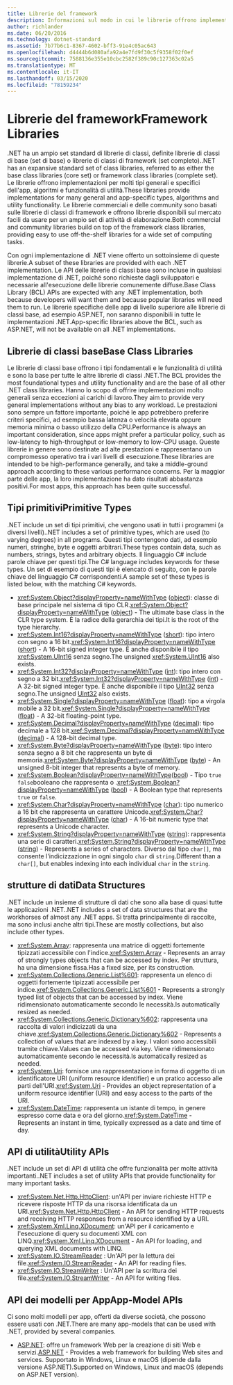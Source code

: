 ```yaml
---
title: Librerie del framework
description: Informazioni sul modo in cui le librerie offrono implementazioni per molti tipi generali e specifici dell'app, algoritmi e funzionalità di utilità.
author: richlander
ms.date: 06/20/2016
ms.technology: dotnet-standard
ms.assetid: 7b77b6c1-8367-4602-bff3-91e4c05ac643
ms.openlocfilehash: d4444b6d080afa92a4e7fd9f30c5f9358f02f0ef
ms.sourcegitcommit: 7588136e355e10cbc2582f389c90c127363c02a5
ms.translationtype: MT
ms.contentlocale: it-IT
ms.lasthandoff: 03/15/2020
ms.locfileid: "78159234"
---
```

# <a name="framework-libraries"></a><span data-ttu-id="e29a7-103">Librerie del framework</span><span class="sxs-lookup"><span data-stu-id="e29a7-103">Framework Libraries</span></span>

<span data-ttu-id="e29a7-104">.NET ha un ampio set standard di librerie di classi, definite librerie di classi di base (set di base) o librerie di classi di framework (set completo).</span><span class="sxs-lookup"><span data-stu-id="e29a7-104">.NET has an expansive standard set of class libraries, referred to as either the base class libraries (core set) or framework class libraries (complete set).</span></span> <span data-ttu-id="e29a7-105">Le librerie offrono implementazioni per molti tipi generali e specifici dell'app, algoritmi e funzionalità di utilità.</span><span class="sxs-lookup"><span data-stu-id="e29a7-105">These libraries provide implementations for many general and app-specific types, algorithms and utility functionality.</span></span> <span data-ttu-id="e29a7-106">Le librerie commerciali e delle community sono basati sulle librerie di classi di framework e offrono librerie disponibili sul mercato facili da usare per un ampio set di attività di elaborazione.</span><span class="sxs-lookup"><span data-stu-id="e29a7-106">Both commercial and community libraries build on top of the framework class libraries, providing easy to use off-the-shelf libraries for a wide set of computing tasks.</span></span>

<span data-ttu-id="e29a7-107">Con ogni implementazione di .NET viene offerto un sottoinsieme di queste librerie.</span><span class="sxs-lookup"><span data-stu-id="e29a7-107">A subset of these libraries are provided with each .NET implementation.</span></span> <span data-ttu-id="e29a7-108">Le API delle librerie di classi base sono incluse in qualsiasi implementazione di .NET, poiché sono richieste dagli sviluppatori e necessarie all'esecuzione delle librerie comunemente diffuse.</span><span class="sxs-lookup"><span data-stu-id="e29a7-108">Base Class Library (BCL) APIs are expected with any .NET implementation, both because developers will want them and because popular libraries will need them to run.</span></span> <span data-ttu-id="e29a7-109">Le librerie specifiche delle app di livello superiore alle librerie di classi base, ad esempio ASP.NET, non saranno disponibili in tutte le implementazioni .NET.</span><span class="sxs-lookup"><span data-stu-id="e29a7-109">App-specific libraries above the BCL, such as ASP.NET, will not be available on all .NET implementations.</span></span>

## <a name="base-class-libraries"></a><span data-ttu-id="e29a7-110">Librerie di classi base</span><span class="sxs-lookup"><span data-stu-id="e29a7-110">Base Class Libraries</span></span>

<span data-ttu-id="e29a7-111">Le librerie di classi base offrono i tipi fondamentali e le funzionalità di utilità e sono la base per tutte le altre librerie di classi .NET.</span><span class="sxs-lookup"><span data-stu-id="e29a7-111">The BCL provides the most foundational types and utility functionality and are the base of all other .NET class libraries.</span></span> <span data-ttu-id="e29a7-112">Hanno lo scopo di offrire implementazioni molto generali senza eccezioni ai carichi di lavoro.</span><span class="sxs-lookup"><span data-stu-id="e29a7-112">They aim to provide very general implementations without any bias to any workload.</span></span> <span data-ttu-id="e29a7-113">Le prestazioni sono sempre un fattore importante, poiché le app potrebbero preferire criteri specifici, ad esempio bassa latenza o velocità elevata oppure memoria minima o basso utilizzo della CPU.</span><span class="sxs-lookup"><span data-stu-id="e29a7-113">Performance is always an important consideration, since apps might prefer a particular policy, such as low-latency to high-throughput or low-memory to low-CPU usage.</span></span> <span data-ttu-id="e29a7-114">Queste librerie in genere sono destinate ad alte prestazioni e rappresentano un compromesso operativo tra i vari livelli di esecuzione.</span><span class="sxs-lookup"><span data-stu-id="e29a7-114">These libraries are intended to be high-performance generally, and take a middle-ground approach according to these various performance concerns.</span></span> <span data-ttu-id="e29a7-115">Per la maggior parte delle app, la loro implementazione ha dato risultati abbastanza positivi.</span><span class="sxs-lookup"><span data-stu-id="e29a7-115">For most apps, this approach has been quite successful.</span></span>

## <a name="primitive-types"></a><span data-ttu-id="e29a7-116">Tipi primitivi</span><span class="sxs-lookup"><span data-stu-id="e29a7-116">Primitive Types</span></span>

<span data-ttu-id="e29a7-117">.NET include un set di tipi primitivi, che vengono usati in tutti i programmi (a diversi livelli).</span><span class="sxs-lookup"><span data-stu-id="e29a7-117">.NET includes a set of primitive types, which are used (to varying degrees) in all programs.</span></span> <span data-ttu-id="e29a7-118">Questi tipi contengono dati, ad esempio numeri, stringhe, byte e oggetti arbitrari.</span><span class="sxs-lookup"><span data-stu-id="e29a7-118">These types contain data, such as numbers, strings, bytes and arbitrary objects.</span></span> <span data-ttu-id="e29a7-119">Il linguaggio C# include parole chiave per questi tipi.</span><span class="sxs-lookup"><span data-stu-id="e29a7-119">The C# language includes keywords for these types.</span></span> <span data-ttu-id="e29a7-120">Un set di esempio di questi tipi è elencato di seguito, con le parole chiave del linguaggio C# corrispondenti.</span><span class="sxs-lookup"><span data-stu-id="e29a7-120">A sample set of these types is listed below, with the matching C# keywords.</span></span>

* <span data-ttu-id="e29a7-121"><xref:System.Object?displayProperty=nameWithType> ([object](../csharp/language-reference/builtin-types/reference-types.md#the-object-type)): classe di base principale nel sistema di tipo CLR.</span><span class="sxs-lookup"><span data-stu-id="e29a7-121"><xref:System.Object?displayProperty=nameWithType> ([object](../csharp/language-reference/builtin-types/reference-types.md#the-object-type)) - The ultimate base class in the CLR type system.</span></span> <span data-ttu-id="e29a7-122">È la radice della gerarchia dei tipi.</span><span class="sxs-lookup"><span data-stu-id="e29a7-122">It is the root of the type hierarchy.</span></span>
* <span data-ttu-id="e29a7-123"><xref:System.Int16?displayProperty=nameWithType> ([short](../csharp/language-reference/builtin-types/integral-numeric-types.md)): tipo intero con segno a 16 bit.</span><span class="sxs-lookup"><span data-stu-id="e29a7-123"><xref:System.Int16?displayProperty=nameWithType> ([short](../csharp/language-reference/builtin-types/integral-numeric-types.md)) - A 16-bit signed integer type.</span></span> <span data-ttu-id="e29a7-124">È anche disponibile il tipo <xref:System.UInt16> senza segno.</span><span class="sxs-lookup"><span data-stu-id="e29a7-124">The unsigned <xref:System.UInt16> also exists.</span></span>
* <span data-ttu-id="e29a7-125"><xref:System.Int32?displayProperty=nameWithType> ([int](../csharp/language-reference/builtin-types/integral-numeric-types.md)): tipo intero con segno a 32 bit.</span><span class="sxs-lookup"><span data-stu-id="e29a7-125"><xref:System.Int32?displayProperty=nameWithType> ([int](../csharp/language-reference/builtin-types/integral-numeric-types.md)) - A 32-bit signed integer type.</span></span> <span data-ttu-id="e29a7-126">È anche disponibile il tipo [UInt32](../csharp/language-reference/builtin-types/integral-numeric-types.md) senza segno.</span><span class="sxs-lookup"><span data-stu-id="e29a7-126">The unsigned [UInt32](../csharp/language-reference/builtin-types/integral-numeric-types.md) also exists.</span></span>
* <span data-ttu-id="e29a7-127"><xref:System.Single?displayProperty=nameWithType> ([float](../csharp/language-reference/builtin-types/floating-point-numeric-types.md)): tipo a virgola mobile a 32 bit.</span><span class="sxs-lookup"><span data-stu-id="e29a7-127"><xref:System.Single?displayProperty=nameWithType> ([float](../csharp/language-reference/builtin-types/floating-point-numeric-types.md)) - A 32-bit floating-point type.</span></span>
* <span data-ttu-id="e29a7-128"><xref:System.Decimal?displayProperty=nameWithType> ([decimal](../csharp/language-reference/builtin-types/floating-point-numeric-types.md)): tipo decimale a 128 bit.</span><span class="sxs-lookup"><span data-stu-id="e29a7-128"><xref:System.Decimal?displayProperty=nameWithType> ([decimal](../csharp/language-reference/builtin-types/floating-point-numeric-types.md)) - A 128-bit decimal type.</span></span>
* <span data-ttu-id="e29a7-129"><xref:System.Byte?displayProperty=nameWithType> ([byte](../csharp/language-reference/builtin-types/integral-numeric-types.md)): tipo intero senza segno a 8 bit che rappresenta un byte di memoria.</span><span class="sxs-lookup"><span data-stu-id="e29a7-129"><xref:System.Byte?displayProperty=nameWithType> ([byte](../csharp/language-reference/builtin-types/integral-numeric-types.md)) - An unsigned 8-bit integer that represents a byte of memory.</span></span>
* <span data-ttu-id="e29a7-130"><xref:System.Boolean?displayProperty=nameWithType>([bool](../csharp/language-reference/builtin-types/bool.md)) - Tipo `true` `false`booleano che rappresenta o .</span><span class="sxs-lookup"><span data-stu-id="e29a7-130"><xref:System.Boolean?displayProperty=nameWithType> ([bool](../csharp/language-reference/builtin-types/bool.md)) - A Boolean type that represents `true` or `false`.</span></span>
* <span data-ttu-id="e29a7-131"><xref:System.Char?displayProperty=nameWithType> ([char](../csharp/language-reference/builtin-types/char.md)): tipo numerico a 16 bit che rappresenta un carattere Unicode.</span><span class="sxs-lookup"><span data-stu-id="e29a7-131"><xref:System.Char?displayProperty=nameWithType> ([char](../csharp/language-reference/builtin-types/char.md)) - A 16-bit numeric type that represents a Unicode character.</span></span>
* <span data-ttu-id="e29a7-132"><xref:System.String?displayProperty=nameWithType> ([string](../csharp/language-reference/builtin-types/reference-types.md#the-string-type)): rappresenta una serie di caratteri.</span><span class="sxs-lookup"><span data-stu-id="e29a7-132"><xref:System.String?displayProperty=nameWithType> ([string](../csharp/language-reference/builtin-types/reference-types.md#the-string-type)) - Represents a series of characters.</span></span> <span data-ttu-id="e29a7-133">Diverso dal tipo `char[]`, ma consente l'indicizzazione in ogni singolo `char` di `string`.</span><span class="sxs-lookup"><span data-stu-id="e29a7-133">Different than a `char[]`, but enables indexing into each individual `char` in the `string`.</span></span>

## <a name="data-structures"></a><span data-ttu-id="e29a7-134">strutture di dati</span><span class="sxs-lookup"><span data-stu-id="e29a7-134">Data Structures</span></span>

<span data-ttu-id="e29a7-135">.NET include un insieme di strutture di dati che sono alla base di quasi tutte le applicazioni .NET.</span><span class="sxs-lookup"><span data-stu-id="e29a7-135">.NET includes a set of data structures that are the workhorses of almost any .NET apps.</span></span> <span data-ttu-id="e29a7-136">Si tratta principalmente di raccolte, ma sono inclusi anche altri tipi.</span><span class="sxs-lookup"><span data-stu-id="e29a7-136">These are mostly collections, but also include other types.</span></span>

* <span data-ttu-id="e29a7-137"><xref:System.Array>: rappresenta una matrice di oggetti fortemente tipizzati accessibile con l'indice.</span><span class="sxs-lookup"><span data-stu-id="e29a7-137"><xref:System.Array> - Represents an array of strongly types objects that can be accessed by index.</span></span> <span data-ttu-id="e29a7-138">Per struttura, ha una dimensione fissa.</span><span class="sxs-lookup"><span data-stu-id="e29a7-138">Has a fixed size, per its construction.</span></span>
* <span data-ttu-id="e29a7-139"><xref:System.Collections.Generic.List%601>: rappresenta un elenco di oggetti fortemente tipizzati accessibile per indice.</span><span class="sxs-lookup"><span data-stu-id="e29a7-139"><xref:System.Collections.Generic.List%601> - Represents a strongly typed list of objects that can be accessed by index.</span></span> <span data-ttu-id="e29a7-140">Viene ridimensionato automaticamente secondo le necessità.</span><span class="sxs-lookup"><span data-stu-id="e29a7-140">Is automatically resized as needed.</span></span>
* <span data-ttu-id="e29a7-141"><xref:System.Collections.Generic.Dictionary%602>: rappresenta una raccolta di valori indicizzati da una chiave.</span><span class="sxs-lookup"><span data-stu-id="e29a7-141"><xref:System.Collections.Generic.Dictionary%602> - Represents a collection of values that are indexed by a key.</span></span> <span data-ttu-id="e29a7-142">I valori sono accessibili tramite chiave.</span><span class="sxs-lookup"><span data-stu-id="e29a7-142">Values can be accessed via key.</span></span> <span data-ttu-id="e29a7-143">Viene ridimensionato automaticamente secondo le necessità.</span><span class="sxs-lookup"><span data-stu-id="e29a7-143">Is automatically resized as needed.</span></span>
* <span data-ttu-id="e29a7-144"><xref:System.Uri>: fornisce una rappresentazione in forma di oggetto di un identificatore URI (uniform resource identifier) e un pratico accesso alle parti dell'URI.</span><span class="sxs-lookup"><span data-stu-id="e29a7-144"><xref:System.Uri> - Provides an object representation of a uniform resource identifier (URI) and easy access to the parts of the URI.</span></span>
* <span data-ttu-id="e29a7-145"><xref:System.DateTime>: rappresenta un istante di tempo, in genere espresso come data e ora del giorno.</span><span class="sxs-lookup"><span data-stu-id="e29a7-145"><xref:System.DateTime> - Represents an instant in time, typically expressed as a date and time of day.</span></span>

## <a name="utility-apis"></a><span data-ttu-id="e29a7-146">API di utilità</span><span class="sxs-lookup"><span data-stu-id="e29a7-146">Utility APIs</span></span>

<span data-ttu-id="e29a7-147">.NET include un set di API di utilità che offre funzionalità per molte attività importanti.</span><span class="sxs-lookup"><span data-stu-id="e29a7-147">.NET includes a set of utility APIs that provide functionality for many important tasks.</span></span>

* <span data-ttu-id="e29a7-148"><xref:System.Net.Http.HttpClient>: un'API per inviare richieste HTTP e ricevere risposte HTTP da una risorsa identificata da un URI.</span><span class="sxs-lookup"><span data-stu-id="e29a7-148"><xref:System.Net.Http.HttpClient> - An API for sending HTTP requests and receiving HTTP responses from a resource identified by a URI.</span></span>
* <span data-ttu-id="e29a7-149"><xref:System.Xml.Linq.XDocument>: un'API per il caricamento e l'esecuzione di query su documenti XML con LINQ.</span><span class="sxs-lookup"><span data-stu-id="e29a7-149"><xref:System.Xml.Linq.XDocument> - An API for loading, and querying XML documents with LINQ.</span></span>
* <span data-ttu-id="e29a7-150"><xref:System.IO.StreamReader> : Un'API per la lettura dei file.</span><span class="sxs-lookup"><span data-stu-id="e29a7-150"><xref:System.IO.StreamReader> - An API for reading files.</span></span>
* <span data-ttu-id="e29a7-151"><xref:System.IO.StreamWriter> : Un'API per la scrittura dei file.</span><span class="sxs-lookup"><span data-stu-id="e29a7-151"><xref:System.IO.StreamWriter> - An API for writing files.</span></span>

## <a name="app-model-apis"></a><span data-ttu-id="e29a7-152">API dei modelli per App</span><span class="sxs-lookup"><span data-stu-id="e29a7-152">App-Model APIs</span></span>

<span data-ttu-id="e29a7-153">Ci sono molti modelli per app, offerti da diverse società, che possono essere usati con .NET.</span><span class="sxs-lookup"><span data-stu-id="e29a7-153">There are many app-models that can be used with .NET, provided by several companies.</span></span>

* <span data-ttu-id="e29a7-154">[ASP.NET](https://www.asp.net): offre un framework Web per la creazione di siti Web e servizi.</span><span class="sxs-lookup"><span data-stu-id="e29a7-154">[ASP.NET](https://www.asp.net) - Provides a web framework for building Web sites and services.</span></span> <span data-ttu-id="e29a7-155">Supportato in Windows, Linux e macOS (dipende dalla versione ASP.NET).</span><span class="sxs-lookup"><span data-stu-id="e29a7-155">Supported on Windows, Linux and macOS (depends on ASP.NET version).</span></span>
